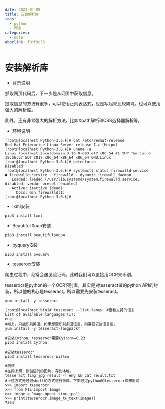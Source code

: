 ```yaml
---
date: 2021-07-09
title: 安装解析库
tags:
  - python
  - 爬虫
categories:
  - note
abbrlink: f0ff9c33
---
```

# 安装解析库

* 背景说明

抓取网页代码后，下一步是从网页中获取信息。

提取信息的方法有很多，可以使用正则表达式，但是写起来比较繁琐。也可以使用强大的解析库。

此外，还有非常强大的解析方法，比如Xpath解析和CSS选择器解析等。



* 环境说明

``` 
[root@localhost Python-3.6.6]# cat /etc/redhat-release 
Red Hat Enterprise Linux Server release 7.4 (Maipo)
[root@localhost Python-3.6.6]# uname -a
Linux localhost.localdomain 3.10.0-693.el7.x86_64 #1 SMP Thu Jul 6 19:56:57 EDT 2017 x86_64 x86_64 x86_64 GNU/Linux
[root@localhost Python-3.6.6]# getenforce 
Disabled
[root@localhost Python-3.6.6]# systemctl status firewalld.service 
● firewalld.service - firewalld - dynamic firewall daemon
   Loaded: loaded (/usr/lib/systemd/system/firewalld.service; disabled; vendor preset: enabled)
   Active: inactive (dead)
     Docs: man:firewalld(1)
[root@localhost Python-3.6.6]# 
```

<!--more-->

* lxml安装

```shell
pip3 install lxml
```



* Beautiful Soup安装

```shell
pip3 install beautifulsoup4
```



* pyquery安装

``` shell
pip3 install pyquery
```



* tesserocr安装

爬虫过程中，经常会遇见验证码。此时我们可以直接用OCR来识别。

tesserocr是python的一个OCR识别库，其实是对tesseract做的python API的封装，所以他的核心是tesseract。所以需要先安装tesseract。

```shell
yum install -y tesseract

[root@localhost bin]# tesseract --list-langs  #查看支持的语言
List of available languages (1):
eng
#如上，只能识别英语。如果想要识别多国语言，则需要安装语言包。
yum install -y tesseract-langpack*

#安装Cython，tesserocr需要Cython>=0.23
pip3 install Cython

#安装tesserocr
pip3 install tesserocr pillow

#测试
#在网上照一张验证码的图片，存到本地。
tesseract timg.jpg result -l eng && cat result.txt
#上述方式是通过shell的方式进行测试。下面通过python的tesserocr库来测试：
>>> import tesserocr
>>> from PIL import Image
>>> image = Image.open('timg.jpg')
>>> print(tesserocr.image_to_text(image))
7364
```


